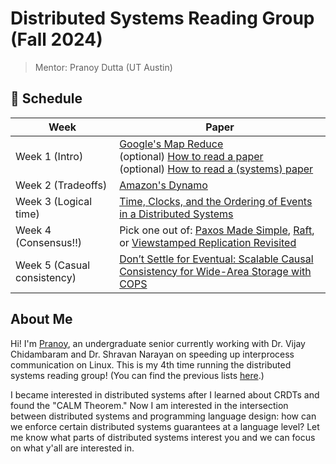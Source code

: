 # Distributed Systems Reading Group (Fall 2024)
> Mentor: Pranoy Dutta (UT Austin)

## 📅 Schedule
| Week | Paper |
|------|-------|
| Week 1 (Intro) | [Google's Map Reduce](https://static.googleusercontent.com/media/research.google.com/en//archive/mapreduce-osdi04.pdf) <br> (optional) [How to read a paper](http://ccr.sigcomm.org/online/files/p83-keshavA.pdf) <br> (optional) [How to read a (systems) paper](https://sosp19.rcs.uwaterloo.ca/diversity/slides/rebecca.pdf) |
| Week 2 (Tradeoffs) | [Amazon's Dynamo](https://www.allthingsdistributed.com/files/amazon-dynamo-sosp2007.pdf) |
| Week 3 (Logical time) | [Time, Clocks, and the Ordering of Events in a Distributed Systems](https://lamport.azurewebsites.net/pubs/time-clocks.pdf) |
| Week 4 (Consensus!!) | Pick one out of: [Paxos Made Simple](https://lamport.azurewebsites.net/pubs/paxos-simple.pdf), [Raft](https://web.stanford.edu/~ouster/cgi-bin/papers/raft-atc14.pdf), or [Viewstamped Replication Revisited](https://pmg.csail.mit.edu/papers/vr-revisited.pdf) |
| Week 5 (Casual consistency) | [Don’t Settle for Eventual: Scalable Causal Consistency for Wide-Area Storage with COPS](https://www.cs.cmu.edu/~dga/papers/cops-sosp2011.pdf) |


## About Me
Hi! I'm [Pranoy](https://prydt.xyz/), an undergraduate senior currently working with Dr. Vijay Chidambaram and Dr. Shravan Narayan on speeding up interprocess communication on Linux. This is my 4th time running the distributed systems reading group! (You can find the previous lists [here](https://github.com/prydt/dist-sys-reading-group/blob/main/previous-groups.md).)

I became interested in distributed systems after I learned about CRDTs and found the "CALM Theorem." Now I am interested in the intersection between distributed systems and programming language design: how can we enforce certain distributed systems guarantees at a language level? Let me know what parts of distributed systems interest you and we can focus on what y'all are interested in.
